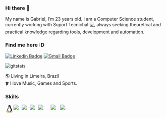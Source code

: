 ### Hi there 👋

My name is Gabriel, I’m 23 years old. I am a Computer Science student, currently working with Suport Tecnichal :computer:, always seeking theoretical and practical knowledge regarding tools, development and automation.

### Find me here :D
[![Linkedin Badge](https://img.shields.io/badge/-GabrielCardoso-blue?style=flat-square&logo=Linkedin&logoColor=white&link=https://www.linkedin.com/in/pirodriguees)](https://www.linkedin.com/in/gabriel-cardosoo/)
[![Gmail Badge](https://img.shields.io/badge/-sgabrielcardosoc@gmail.com-c14438?style=flat-square&logo=Gmail&logoColor=white&link=mailto:sgabrielcardosoc@gmail.com)](mailto:sgabrielcardosoc@gmail.com)

![gitstats](https://github-readme-stats-one-eta.vercel.app/api?username=gabrielcardosc&show_icons=true&hide_border=true)

      
:earth_americas: Living in Limeira, Brazil      
:four_leaf_clover: I love Music, Games and Sports.

### Skills ###
<img align="left" width="26px" src="https://raw.githubusercontent.com/github/explore/80688e429a7d4ef2fca1e82350fe8e3517d3494d/topics/linux/linux.png" />
<img align="left" width="26px" src="https://img.icons8.com/color/50/000000/javascript.png" />
<img align="left" width="26px" src="https://img.icons8.com/color/48/000000/angularjs.png" />
<img align="left" width="26px" src="https://img.icons8.com/color/48/000000/flutter.png" />
<img align="left" width="40px" src="https://upload.wikimedia.org/wikipedia/commons/a/a7/React-icon.svg" />
<img align="left" width="30px" src="https://img.icons8.com/color/48/000000/css3.png" />
<img align="left" width="26px" src="https://mpng.subpng.com/20180413/oyw/kisspng-ansible-g2-technology-group-red-hat-organization-c-magic-circle-5ad07018670321.713204611523609624422.jpg" />      
